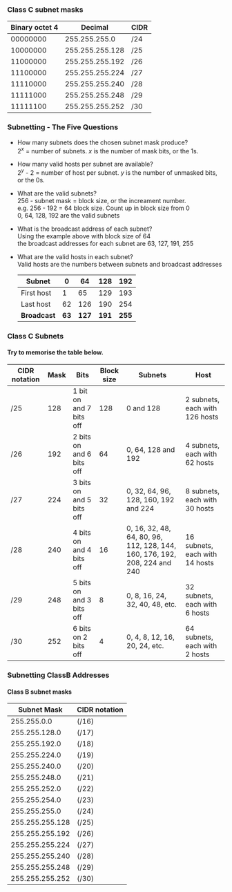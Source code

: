 ### Class C subnet masks

|Binary octet 4|Decimal|CIDR|
|-|-|-|
|00000000|255.255.255.0|/24|
|10000000|255.255.255.128|/25|
|11000000|255.255.255.192|/26|
|11100000|255.255.255.224|/27|
|11110000|255.255.255.240|/28|
|11111000|255.255.255.248|/29|
|11111100|255.255.255.252|/30|

### Subnetting - The Five Questions

- How many subnets does the chosen subnet mask produce?  
    2<sup>*x*</sup> = number of subnets. *x* is the number of mask bits, or the 1s.  

- How many valid hosts per subnet are available?  
    2<sup>*y*</sup> - 2 = number of host per subnet. *y* is the number of unmasked bits, or the 0s.  

- What are the valid subnets?  
    256 - subnet mask = block size, or the increament number.  
    e.g. 256 - 192 = 64 block size. Count up in block size from 0  
    0, 64, 128, 192 are the valid subnets  

- What is the broadcast address of each subnet?  
    Using the example above with block size of 64   
    the broadcast addresses for each subnet are 63, 127, 191, 255  

- What are the valid hosts in each subnet?  
    Valid hosts are the numbers between subnets and broadcast addresses  
    
    |Subnet|0|64|128|192|
    |-|-|-|-|-|
    |First host|1|65|129|193|
    |Last host|62|126|190|254|
    |**Broadcast**|**63**|**127**|**191**|**255**|

### Class C Subnets

#### Try to memorise the table below.
|CIDR notation|Mask|Bits|Block size|Subnets|Host|
|-|-|-|-|-|-|
|/25|128|1 bit on and 7 bits off|128|0 and 128|2 subnets, each with 126 hosts|
|/26|192|2 bits on and 6 bits off|64|0, 64, 128 and 192|4 subnets, each with 62 hosts|
|/27|224|3 bits on and 5 bits off|32|0, 32, 64, 96, 128, 160, 192 and 224| 8 subnets, each with 30 hosts|
|/28|240|4 bits on and 4 bits off|16|0, 16, 32, 48, 64, 80, 96, 112, 128, 144, 160, 176, 192, 208, 224 and 240|16 subnets, each with 14 hosts|
|/29|248|5 bits on and 3 bits off|8|0, 8, 16, 24, 32, 40, 48, etc.|32 subnets, each with 6 hosts|
|/30|252|6 bits on 2 bits off|4|0, 4, 8, 12, 16, 20, 24, etc.|64 subnets, each with 2 hosts|

### Subnetting ClassB Addresses

#### Class B subnet masks

|Subnet Mask|CIDR notation|
|-|-|
|255.255.0.0|(/16)|
|255.255.128.0|(/17)|
|255.255.192.0|(/18)|
|255.255.224.0|(/19)|
|255.255.240.0|(/20)|
|255.255.248.0|(/21)|
|255.255.252.0|(/22)|
|255.255.254.0|(/23)|
|255.255.255.0|(/24)|
|255.255.255.128|(/25)|
|255.255.255.192|(/26)|
|255.255.255.224|(/27)|
|255.255.255.240|(/28)|
|255.255.255.248|(/29)|
|255.255.255.252|(/30)|

